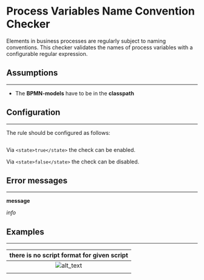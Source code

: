 Process Variables Name Convention Checker
=================================
Elements in business processes are regularly subject to naming conventions. This checker validates the names of process variables with a configurable regular expression.

## Assumptions
----------------------------------------------
- The **BPMN-models** have to be in the **classpath**

## Configuration
------------------------------------------
The rule should be configured as follows:
```xml

```

Via `<state>true</state>` the check can be enabled.

Via `<state>false</state>` the check can be disabled.

## Error messages
-----------------------------------------
**message**

_info_


## Examples
----------------------------------------

| **there is no script format for given script**                                                         | 
|:------------------------------------------------------------------------------------------------------:| 
|![alt_text](img/link.PNG "description")     |
| |


